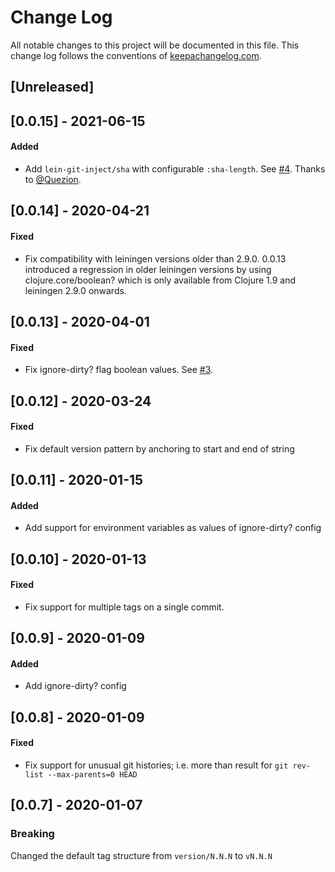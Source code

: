 # Change Log
All notable changes to this project will be documented in this file. This change log follows the conventions of [keepachangelog.com](http://keepachangelog.com/).

## [Unreleased]

## [0.0.15] - 2021-06-15

#### Added

- Add `lein-git-inject/sha` with configurable `:sha-length`. See [#4](https://github.com/day8/lein-git-inject/pull/4).
  Thanks to [@Quezion](https://github.com/Quezion).

## [0.0.14] - 2020-04-21

#### Fixed

- Fix compatibility with leiningen versions older than 2.9.0. 0.0.13 introduced
  a regression in older leiningen versions by using clojure.core/boolean? which
  is only available from Clojure 1.9 and leiningen 2.9.0 onwards.

## [0.0.13] - 2020-04-01

#### Fixed

- Fix ignore-dirty? flag boolean values. See [#3](https://github.com/day8/lein-git-inject/issues/3).

## [0.0.12] - 2020-03-24

#### Fixed

- Fix default version pattern by anchoring to start and end of string

## [0.0.11] - 2020-01-15

#### Added

- Add support for environment variables as values of ignore-dirty? config

## [0.0.10] - 2020-01-13

#### Fixed

- Fix support for multiple tags on a single commit. 

## [0.0.9] - 2020-01-09

#### Added

- Add ignore-dirty? config

## [0.0.8] - 2020-01-09

#### Fixed

- Fix support for unusual git histories; i.e. more than result for
  `git rev-list --max-parents=0 HEAD`

## [0.0.7] - 2020-01-07

### Breaking 

Changed the default tag structure from `version/N.N.N` to `vN.N.N`
